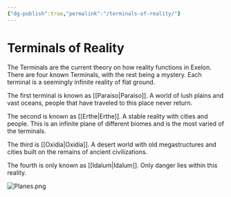```yaml
---
{"dg-publish":true,"permalink":"/terminals-of-reality/"}
---
```


# Terminals of Reality

The Terminals are the current theory on how reality functions in Exelon. There are four known Terminals, with the rest being a mystery. Each terminal is a seemingly infinite reality of flat ground.
 
The first terminal is known as [[Paraiso\|Paraiso]]. A world of lush plains and vast oceans, people that have traveled to this place never return.

The second is known as [[Erthe\|Erthe]]. A stable reality with cities and people. This is an infinite plane of different biomes and is the most varied of the terminals.

The third is [[Oxidia\|Oxidia]]. A desert world with old megastructures and cities built on the remains of ancient civilizations.

The fourth is only known as [[Idalum\|Idalum]]. Only danger lies within this reality.

![Planes.png](/img/user/Planes.png)
